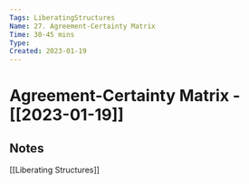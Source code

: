 ```yaml
---
Tags: LiberatingStructures
Name: 27. Agreement-Certainty Matrix
Time: 30-45 mins
Type: 
Created: 2023-01-19
---
```

# Agreement-Certainty Matrix - [[2023-01-19]]
## Notes

[[Liberating Structures]]